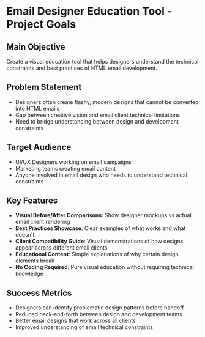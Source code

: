 # Email Designer Education Tool - Project Goals

## Main Objective
Create a visual education tool that helps designers understand the technical constraints and best practices of HTML email development.

## Problem Statement
- Designers often create flashy, modern designs that cannot be converted into HTML emails
- Gap between creative vision and email client technical limitations
- Need to bridge understanding between design and development constraints

## Target Audience
- UI/UX Designers working on email campaigns
- Marketing teams creating email content
- Anyone involved in email design who needs to understand technical constraints

## Key Features
- **Visual Before/After Comparisons**: Show designer mockups vs actual email client rendering
- **Best Practices Showcase**: Clear examples of what works and what doesn't
- **Client Compatibility Guide**: Visual demonstrations of how designs appear across different email clients
- **Educational Content**: Simple explanations of why certain design elements break
- **No Coding Required**: Pure visual education without requiring technical knowledge

## Success Metrics
- Designers can identify problematic design patterns before handoff
- Reduced back-and-forth between design and development teams
- Better email designs that work across all clients
- Improved understanding of email technical constraints